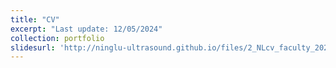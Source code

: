 ```yaml
---
title: "CV"
excerpt: "Last update: 12/05/2024"
collection: portfolio 
slidesurl: 'http://ninglu-ultrasound.github.io/files/2_NLcv_faculty_2024_v7.pdf' 
---
```

